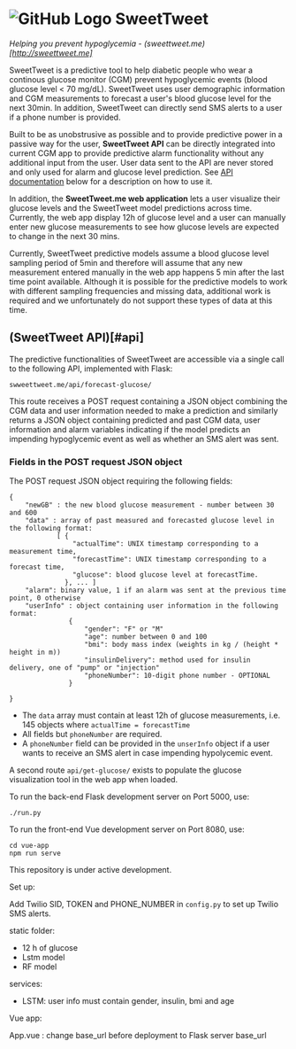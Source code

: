 # ![GitHub Logo](frontend/sweettweet/public/favicon.ico) SweetTweet
*Helping you prevent hypoglycemia - (sweettweet.me)[http://sweettweet.me]*



SweetTweet is a predictive tool to help diabetic people who wear a continous glucose monitor (CGM) prevent hypoglycemic events (blood glucose level < 70 mg/dL). SweetTweet uses user demographic information and CGM measurements to forecast a user's blood glucose level for the next 30min. In addition, SweetTweet can directly send SMS alerts to a user if a phone number is provided.

Built to be as unobstrusive as possible and to provide predictive power in a passive way for the user, __SweetTweet API__ can be directly integrated into current CGM app to provide predictive alarm functionality without any additional input from the user. User data sent to the API are never stored and only used for alarm and glucose level prediction. See [API documentation](#api) below for a description on how to use it.

In addition, the __SweetTweet.me web application__ lets a user visualize their glucose levels and the SweetTweet model predictions across time. Currently, the web app display 12h of glucose level and a user can manually enter new glucose measurements to see how glucose levels are expected to change in the next 30 mins.

Currently, SweetTweet predictive models assume a blood glucose level sampling period of 5min and therefore will assume that any new measurement entered manually in the web app happens 5 min after the last time point available. Although it is possible for the predictive models to work with different sampling frequencies and missing data, additional work is required and we unfortunately do not support these types of data at this time.


## (SweetTweet API)[#api]

The predictive functionalities of SweetTweet are accessible via a single call to the following API, implemented with Flask:

```
swweettweet.me/api/forecast-glucose/
```

This route receives a POST request containing a JSON object combining the CGM data and user information needed to make a prediction and similarly returns a JSON object containing predicted and past CGM data, user information and alarm variables indicating if the model predicts an impending hypoglycemic event as well as whether an SMS alert was sent.

### Fields in the POST request JSON object
The POST request JSON object requiring the following fields:

```
{
    "newGB" : the new blood glucose measurement - number between 30 and 600
    "data" : array of past measured and forecasted glucose level in the following format:
            [ { 
                "actualTime": UNIX timestamp corresponding to a measurement time,
                "forecastTime": UNIX timestamp corresponding to a forecast time,
                "glucose": blood glucose level at forecastTime.
              }, ... ]
    "alarm": binary value, 1 if an alarm was sent at the previous time point, 0 otherwise
    "userInfo" : object containing user information in the following format:
               { 
                   "gender": "F" or "M"
                   "age": number between 0 and 100
                   "bmi": body mass index (weights in kg / (height * height in m))
                   "insulinDelivery": method used for insulin delivery, one of "pump" or "injection"
                   "phoneNumber": 10-digit phone number - OPTIONAL
               }

}
```

* The `data` array must contain at least 12h of glucose measurements, i.e. 145 objects where `actualTime = forecastTime`
* All fields but `phoneNumber` are required.
* A `phoneNumber` field can be provided in the `unserInfo` object if a user wants to receive an SMS alert in case impending hypolycemic event.










A second route `api/get-glucose/` exists to populate the glucose visualization tool in the web app when loaded.




To run the back-end Flask development server on Port 5000, use:
```
./run.py
````

To run the front-end Vue development server on Port 8080, use:
```
cd vue-app
npm run serve
```

This repository is under active development.


Set up:
 
Add Twilio SID, TOKEN and PHONE_NUMBER in `config.py` to set up Twilio SMS alerts.


static folder:
- 12 h of glucose
- Lstm model
- RF model


services:
- LSTM: user info must contain gender, insulin, bmi and age


Vue app:

App.vue : change base_url before deployment to Flask server base_url
